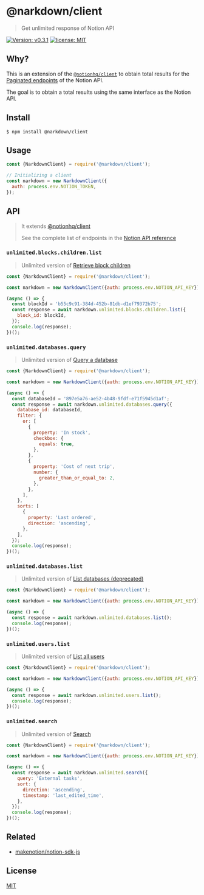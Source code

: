 # @narkdown/client

> Get unlimited response of Notion API

[![Version: v0.3.1](https://img.shields.io/badge/Version-v0.3.1-green)](https://github.com/narkdown/client/releases/tag/v0.3.1)
[![license: MIT](https://img.shields.io/badge/license-MIT-green.svg)](./LICENSE)

## Why?

This is an extension of the [`@notionhq/client`](https://github.com/makenotion/notion-sdk-js) to obtain total results for the [Paginated endpoints](https://developers.notion.com/reference/pagination#paginated-endpoints) of the Notion API.

The goal is to obtain a total results using the same interface as the Notion API.

## Install

```
$ npm install @narkdown/client
```

## Usage

```javascript
const {NarkdownClient} = require('@narkdown/client');

// Initializing a client
const narkdown = new NarkdownClient({
  auth: process.env.NOTION_TOKEN,
});
```

## API

> It extends [@notionhq/client](https://github.com/makenotion/notion-sdk-js)
>
> See the complete list of endpoints in the [Notion API reference](https://developers.notion.com/reference)

### `unlimited.blocks.children.list`

> Unlimited version of [Retrieve block children](https://developers.notion.com/reference/get-block-children)

```javascript
const {NarkdownClient} = require('@narkdown/client');

const narkdown = new NarkdownClient({auth: process.env.NOTION_API_KEY});

(async () => {
  const blockId = 'b55c9c91-384d-452b-81db-d1ef79372b75';
  const response = await narkdown.unlimited.blocks.children.list({
    block_id: blockId,
  });
  console.log(response);
})();
```

### `unlimited.databases.query`

> Unlimited version of [Query a database](https://developers.notion.com/reference/post-database-query)

```javascript
const {NarkdownClient} = require('@narkdown/client');

const narkdown = new NarkdownClient({auth: process.env.NOTION_API_KEY});

(async () => {
  const databaseId = '897e5a76-ae52-4b48-9fdf-e71f5945d1af';
  const response = await narkdown.unlimited.databases.query({
    database_id: databaseId,
    filter: {
      or: [
        {
          property: 'In stock',
          checkbox: {
            equals: true,
          },
        },
        {
          property: 'Cost of next trip',
          number: {
            greater_than_or_equal_to: 2,
          },
        },
      ],
    },
    sorts: [
      {
        property: 'Last ordered',
        direction: 'ascending',
      },
    ],
  });
  console.log(response);
})();
```

### `unlimited.databases.list`

> Unlimited version of [List databases (deprecated)](https://developers.notion.com/reference/get-databases)

```javascript
const {NarkdownClient} = require('@narkdown/client');

const narkdown = new NarkdownClient({auth: process.env.NOTION_API_KEY});

(async () => {
  const response = await narkdown.unlimited.databases.list();
  console.log(response);
})();
```

### `unlimited.users.list`

> Unlimited version of [List all users](https://developers.notion.com/reference/get-users)

```javascript
const {NarkdownClient} = require('@narkdown/client');

const narkdown = new NarkdownClient({auth: process.env.NOTION_API_KEY});

(async () => {
  const response = await narkdown.unlimited.users.list();
  console.log(response);
})();
```

### `unlimited.search`

> Unlimited version of [Search](https://developers.notion.com/reference/post-search)

```javascript
const {NarkdownClient} = require('@narkdown/client');

const narkdown = new NarkdownClient({auth: process.env.NOTION_API_KEY});

(async () => {
  const response = await narkdown.unlimited.search({
    query: 'External tasks',
    sort: {
      direction: 'ascending',
      timestamp: 'last_edited_time',
    },
  });
  console.log(response);
})();
```

## Related

- [makenotion/notion-sdk-js](https://github.com/makenotion/notion-sdk-js)

## License

[MIT](LICENSE)
